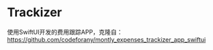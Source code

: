 # Trackizer
使用SwiftUI开发的费用跟踪APP，克隆自：https://github.com/codeforany/montly_expenses_trackizer_app_swiftui

